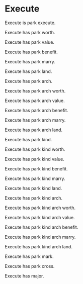 # Execute

Execute is park execute.

Execute has park worth.

Execute has park value.

Execute has park benefit.

Execute has park marry.

Execute has park land.

Execute has park arch.

Execute has park arch worth.

Execute has park arch value.

Execute has park arch benefit.

Execute has park arch marry.

Execute has park arch land.

Execute has park kind.

Execute has park kind worth.

Execute has park kind value.

Execute has park kind benefit.

Execute has park kind marry.

Execute has park kind land.

Execute has park kind arch.

Execute has park kind arch worth.

Execute has park kind arch value.

Execute has park kind arch benefit.

Execute has park kind arch marry.

Execute has park kind arch land.

Execute has park mark.

Execute has park cross.

Execute has major.